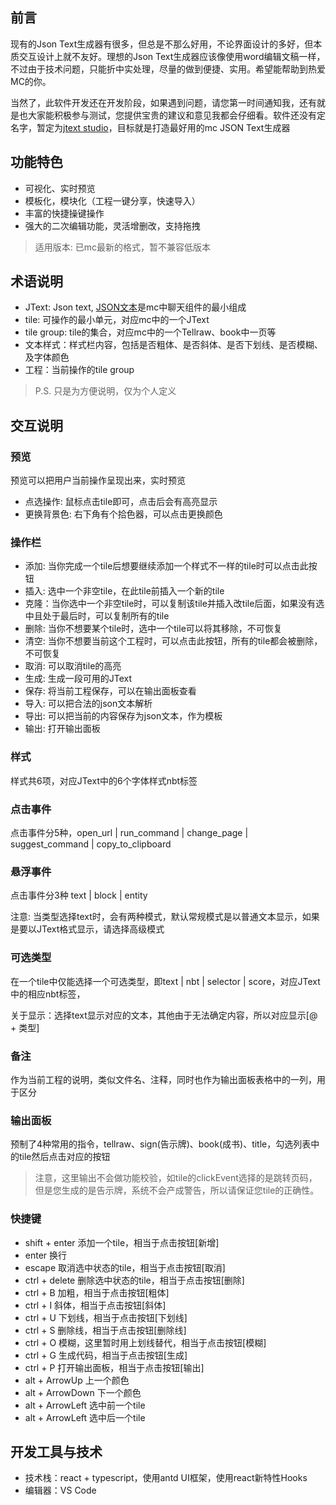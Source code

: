 ## 前言

现有的Json Text生成器有很多，但总是不那么好用，不论界面设计的多好，但本质交互设计上就不友好。理想的Json Text生成器应该像使用word编辑文稿一样，不过由于技术问题，只能折中实处理，尽量的做到便捷、实用。希望能帮助到热爱MC的你。

当然了，此软件开发还在开发阶段，如果遇到问题，请您第一时间通知我，还有就是也大家能积极参与测试，您提供宝贵的建议和意见我都会仔细看。软件还没有定名字，暂定为[jtext studio](https://haima16.github.io/mc-jtext/)，目标就是打造最好用的mc JSON Text生成器

## 功能特色

- 可视化、实时预览
- 模板化，模块化（工程一键分享，快速导入）
- 丰富的快捷操键操作
- 强大的二次编辑功能，灵活增删改，支持拖拽

> 适用版本: 已mc最新的格式，暂不兼容低版本

## 术语说明

  - JText: Json text, [JSON文本](https://minecraft-zh.gamepedia.com/%E5%91%BD%E4%BB%A4#JSON.E6.96.87.E6.9C.AC)是mc中聊天组件的最小组成
  - tile: 可操作的最小单元，对应mc中的一个JText 
  - tile group: tile的集合，对应mc中的一个Tellraw、book中一页等
  - 文本样式：样式栏内容，包括是否粗体、是否斜体、是否下划线、是否模糊、及字体颜色
  - 工程：当前操作的tile group

> P.S. 只是为方便说明，仅为个人定义

## 交互说明

### 预览

预览可以把用户当前操作呈现出来，实时预览

- 点选操作: 鼠标点击tile即可，点击后会有高亮显示
- 更换背景色: 右下角有个拾色器，可以点击更换颜色

### 操作栏

- 添加: 当你完成一个tile后想要继续添加一个样式不一样的tile时可以点击此按钮
- 插入: 选中一个非空tile，在此tile前插入一个新的tile
- 克隆：当你选中一个非空tile时，可以复制该tile并插入改tile后面，如果没有选中且处于最后时，可以复制所有的tile
- 删除: 当你不想要某个tile时，选中一个tile可以将其移除，不可恢复
- 清空: 当你不想要当前这个工程时，可以点击此按钮，所有的tile都会被删除，不可恢复
- 取消: 可以取消tile的高亮
- 生成: 生成一段可用的JText
- 保存: 将当前工程保存，可以在输出面板查看
- 导入: 可以把合法的json文本解析
- 导出: 可以把当前的内容保存为json文本，作为模板
- 输出: 打开输出面板

### 样式

样式共6项，对应JText中的6个字体样式nbt标签

### 点击事件

点击事件分5种，open_url | run_command | change_page | suggest_command | copy_to_clipboard

### 悬浮事件

点击事件分3种 text | block | entity

注意: 当类型选择text时，会有两种模式，默认常规模式是以普通文本显示，如果是要以JText格式显示，请选择高级模式

### 可选类型

在一个tile中仅能选择一个可选类型，即text | nbt | selector | score，对应JText中的相应nbt标签，

关于显示：选择text显示对应的文本，其他由于无法确定内容，所以对应显示[@ + 类型]

### 备注

作为当前工程的说明，类似文件名、注释，同时也作为输出面板表格中的一列，用于区分

### 输出面板

预制了4种常用的指令，tellraw、sign(告示牌)、book(成书)、title，勾选列表中的tile然后点击对应的按钮

> 注意，这里输出不会做功能校验，如tile的clickEvent选择的是跳转页码，但是您生成的是告示牌，系统不会产成警告，所以请保证您tile的正确性。

### 快捷键

  - shift + enter 添加一个tile，相当于点击按钮[新增]
  - enter 换行
  - escape 取消选中状态的tile，相当于点击按钮[取消]
  - ctrl + delete 删除选中状态的tile，相当于点击按钮[删除]
  - ctrl + B 加粗，相当于点击按钮[粗体]
  - ctrl + I 斜体，相当于点击按钮[斜体]
  - ctrl + U 下划线，相当于点击按钮[下划线]
  - ctrl + S 删除线，相当于点击按钮[删除线]
  - ctrl + O 模糊，这里暂时用上划线替代，相当于点击按钮[模糊]
  - ctrl + G 生成代码，相当于点击按钮[生成]
  - ctrl + P 打开输出面板，相当于点击按钮[输出]
  - alt + ArrowUp 上一个颜色
  - alt + ArrowDown 下一个颜色
  - alt + ArrowLeft 选中前一个tile
  - alt + ArrowLeft 选中后一个tile

## 开发工具与技术

- 技术栈：react + typescript，使用antd UI框架，使用react新特性Hooks
- 编辑器：VS Code